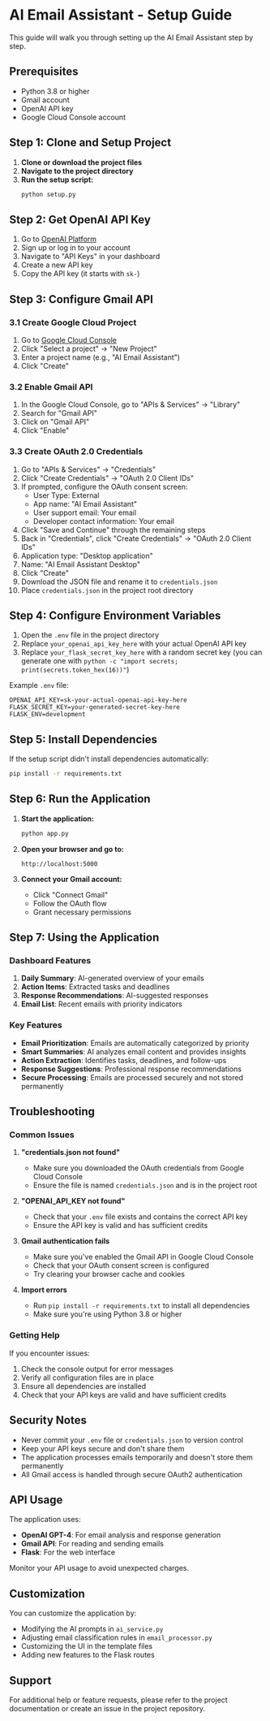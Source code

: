 # AI Email Assistant - Setup Guide

This guide will walk you through setting up the AI Email Assistant step by step.

## Prerequisites

- Python 3.8 or higher
- Gmail account
- OpenAI API key
- Google Cloud Console account

## Step 1: Clone and Setup Project

1. **Clone or download the project files**
2. **Navigate to the project directory**
3. **Run the setup script:**
   ```bash
   python setup.py
   ```

## Step 2: Get OpenAI API Key

1. Go to [OpenAI Platform](https://platform.openai.com/)
2. Sign up or log in to your account
3. Navigate to "API Keys" in your dashboard
4. Create a new API key
5. Copy the API key (it starts with `sk-`)

## Step 3: Configure Gmail API

### 3.1 Create Google Cloud Project

1. Go to [Google Cloud Console](https://console.cloud.google.com/)
2. Click "Select a project" → "New Project"
3. Enter a project name (e.g., "AI Email Assistant")
4. Click "Create"

### 3.2 Enable Gmail API

1. In the Google Cloud Console, go to "APIs & Services" → "Library"
2. Search for "Gmail API"
3. Click on "Gmail API"
4. Click "Enable"

### 3.3 Create OAuth 2.0 Credentials

1. Go to "APIs & Services" → "Credentials"
2. Click "Create Credentials" → "OAuth 2.0 Client IDs"
3. If prompted, configure the OAuth consent screen:
   - User Type: External
   - App name: "AI Email Assistant"
   - User support email: Your email
   - Developer contact information: Your email
4. Click "Save and Continue" through the remaining steps
5. Back in "Credentials", click "Create Credentials" → "OAuth 2.0 Client IDs"
6. Application type: "Desktop application"
7. Name: "AI Email Assistant Desktop"
8. Click "Create"
9. Download the JSON file and rename it to `credentials.json`
10. Place `credentials.json` in the project root directory

## Step 4: Configure Environment Variables

1. Open the `.env` file in the project directory
2. Replace `your_openai_api_key_here` with your actual OpenAI API key
3. Replace `your_flask_secret_key_here` with a random secret key (you can generate one with `python -c "import secrets; print(secrets.token_hex(16))"`)

Example `.env` file:
```env
OPENAI_API_KEY=sk-your-actual-openai-api-key-here
FLASK_SECRET_KEY=your-generated-secret-key-here
FLASK_ENV=development
```

## Step 5: Install Dependencies

If the setup script didn't install dependencies automatically:

```bash
pip install -r requirements.txt
```

## Step 6: Run the Application

1. **Start the application:**
   ```bash
   python app.py
   ```

2. **Open your browser and go to:**
   ```
   http://localhost:5000
   ```

3. **Connect your Gmail account:**
   - Click "Connect Gmail"
   - Follow the OAuth flow
   - Grant necessary permissions

## Step 7: Using the Application

### Dashboard Features

1. **Daily Summary**: AI-generated overview of your emails
2. **Action Items**: Extracted tasks and deadlines
3. **Response Recommendations**: AI-suggested responses
4. **Email List**: Recent emails with priority indicators

### Key Features

- **Email Prioritization**: Emails are automatically categorized by priority
- **Smart Summaries**: AI analyzes email content and provides insights
- **Action Extraction**: Identifies tasks, deadlines, and follow-ups
- **Response Suggestions**: Professional response recommendations
- **Secure Processing**: Emails are processed securely and not stored permanently

## Troubleshooting

### Common Issues

1. **"credentials.json not found"**
   - Make sure you downloaded the OAuth credentials from Google Cloud Console
   - Ensure the file is named `credentials.json` and is in the project root

2. **"OPENAI_API_KEY not found"**
   - Check that your `.env` file exists and contains the correct API key
   - Ensure the API key is valid and has sufficient credits

3. **Gmail authentication fails**
   - Make sure you've enabled the Gmail API in Google Cloud Console
   - Check that your OAuth consent screen is configured
   - Try clearing your browser cache and cookies

4. **Import errors**
   - Run `pip install -r requirements.txt` to install all dependencies
   - Make sure you're using Python 3.8 or higher

### Getting Help

If you encounter issues:

1. Check the console output for error messages
2. Verify all configuration files are in place
3. Ensure all dependencies are installed
4. Check that your API keys are valid and have sufficient credits

## Security Notes

- Never commit your `.env` file or `credentials.json` to version control
- Keep your API keys secure and don't share them
- The application processes emails temporarily and doesn't store them permanently
- All Gmail access is handled through secure OAuth2 authentication

## API Usage

The application uses:
- **OpenAI GPT-4**: For email analysis and response generation
- **Gmail API**: For reading and sending emails
- **Flask**: For the web interface

Monitor your API usage to avoid unexpected charges.

## Customization

You can customize the application by:
- Modifying the AI prompts in `ai_service.py`
- Adjusting email classification rules in `email_processor.py`
- Customizing the UI in the template files
- Adding new features to the Flask routes

## Support

For additional help or feature requests, please refer to the project documentation or create an issue in the project repository. 